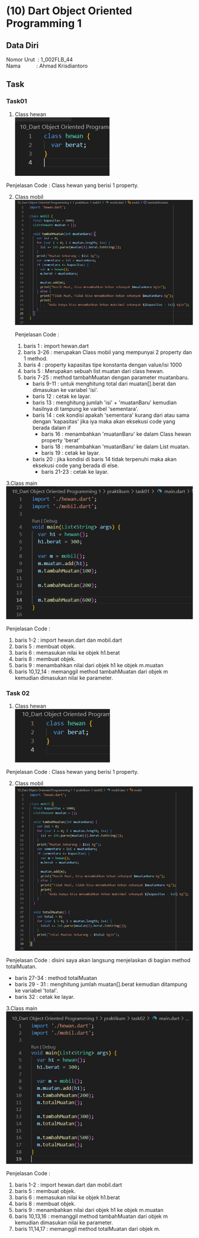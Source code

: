 # (10) Dart Object Oriented Programming 1

## Data Diri
Nomor Urut &nbsp;: 1_002FLB_44 <br>
Nama &emsp;&emsp;&ensp;&nbsp;: Ahmad Krisdiantoro

## Task
### Task01
1. Class hewan <br>
![01_hewan](/10_Dart%20Object%20Oriented%20Programming%201/screenshots/01_hewan.png)

Penjelasan Code : 
Class hewan yang berisi 1 property.

2. Class mobil <br>
![01_mobil](/10_Dart%20Object%20Oriented%20Programming%201/screenshots/01_mobil.png)

    Penjelasan Code : 
    1. baris 1 : import hewan.dart
    2. baris 3-26 : merupakan Class mobil yang mempunyai 2 property dan 1 method.
    3. baris 4 : property kapasitas tipe konstanta dengan value/isi 1000
    4. baris 5 : Merupakan sebuah list muatan dari class hewan.
    5. baris 7-25 : method tambahMuatan dengan parameter muatanbaru.
        - baris 9-11 : untuk menghitung total dari muatan[].berat dan dimasukan ke variabel 'isi'.
        - baris 12 : cetak ke layar.
        - baris 13 : menghitung jumlah 'isi' + 'muatanBaru' kemudian hasilnya di tampung ke varibel 'sementara'.
        - baris 14 : cek kondisi apakah 'sementara' kurang dari atau sama dengan 'kapasitas' jika iya maka akan eksekusi code yang berada dalam if
            - baris 16 : menambahkan 'muatanBaru' ke dalam Class hewan property 'berat'
            - baris 18 : menambahkan 'muatanBaru' ke dalam List muatan.
            - baris 19 : cetak ke layar.
        - baris 20 : jika kondisi di baris 14 tidak terpenuhi maka akan eksekusi code yang berada di else.
            - baris 21-23 : cetak ke layar.
    
3.Class main <br>
![01_main](/10_Dart%20Object%20Oriented%20Programming%201/screenshots/01_main.png)

Penjelasan Code :
1. baris 1-2 : import hewan.dart dan mobil.dart
2. baris 5 : membuat objek.
3. baris 6 : memasukan nilai ke objek h1.berat
4. baris 8 : membuat objek.
5. baris 9 : menambahkan nilai dari objek h1 ke objek m.muatan
6. baris 10,12,14 : memanggil method tambahMuatan dari objek m kemudian dimasukan nilai ke parameter.

### Task 02
1. Class hewan <br>
![02_hewan](/10_Dart%20Object%20Oriented%20Programming%201/screenshots/02_hewan.png)

Penjelasan Code : 
Class hewan yang berisi 1 property.

2. Class mobil <br>
![02_mobil](/10_Dart%20Object%20Oriented%20Programming%201/screenshots/02_mobil.png)

Penjelasan Code :
disini saya akan langsung menjelaskan di bagian method totalMuatan.
- baris 27-34 : method totalMuatan
- baris 29 - 31 : menghitung jumlah muatan[].berat kemudian ditampung ke variabel 'total'.
- baris 32 : cetak ke layar.

3.Class main <br>
![02_main](/10_Dart%20Object%20Oriented%20Programming%201/screenshots/02_main.png)

Penjelasan Code : 
1. baris 1-2 : import hewan.dart dan mobil.dart
2. baris 5 : membuat objek.
3. baris 6 : memasukan nilai ke objek h1.berat
4. baris 8 : membuat objek.
5. baris 9 : menambahkan nilai dari objek h1 ke objek m.muatan
6. baris 10,13,16 : memanggil method tambahMuatan dari objek m kemudian dimasukan nilai ke parameter.
7. baris 11,14,17 : memanggil method totalMuatan dari objek m.
